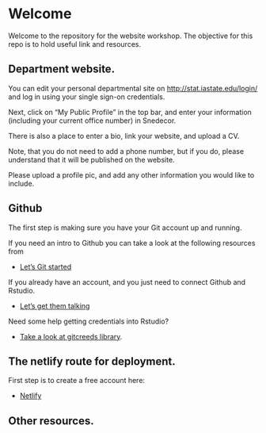 # Welcome 

Welcome to the repository for the website workshop. The objective for this repo is to hold useful link and resources.

## Department website.

You can edit your personal departmental site on http://stat.iastate.edu/login/ and log in using your single sign-on credentials.

Next, click on “My Public Profile” in the top bar, and enter your information (including your current office number) in Snedecor. 

There is also a place to enter a bio, link your website, and upload a CV. 

Note, that you do not need to add a phone number, but if you do, please understand that it will be published on the website. 

Please upload a profile pic, and add any other information you would like to include.


## Github
The first step is making sure you have your Git account up and running. 

If you need an intro to Github you can take a look at the following resources from 
* [Let’s Git started](https://happygitwithr.com/)

If you already have an account, and you just need to connect Github and Rstudio. 
* [Let’s get them talking](https://happygitwithr.com/connect-intro.html#connect-intro)

Need some help getting credentials into Rstudio?
 * [Take a look at gitcreeds library](https://gitcreds.r-lib.org/). 


## The netlify route for deployment.
First step is to create a free account here:

* [Netlify](https://www.netlify.com/)


## Other resources.
